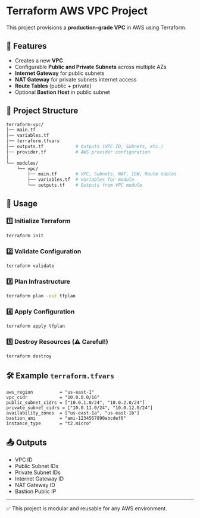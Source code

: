# Terraform AWS VPC Project

This project provisions a **production-grade VPC** in AWS using Terraform.

## 📌 Features

- Creates a new **VPC**
- Configurable **Public and Private Subnets** across multiple AZs
- **Internet Gateway** for public subnets
- **NAT Gateway** for private subnets internet access
- **Route Tables** (public + private)
- Optional **Bastion Host** in public subnet

## 📂 Project Structure

```bash
terraform-vpc/
│── main.tf               
│── variables.tf          
│── terraform.tfvars     
│── outputs.tf            # Outputs (VPC ID, Subnets, etc.)
│── provider.tf           # AWS provider configuration
│
└── modules/
    └── vpc/
        ├── main.tf       # VPC, Subnets, NAT, IGW, Route tables
        ├── variables.tf  # Variables for module
        └── outputs.tf    # Outputs from VPC module
```

## 🚀 Usage

### 1️⃣ Initialize Terraform
```sh
terraform init
```

### 2️⃣ Validate Configuration
```sh
terraform validate
```

### 3️⃣ Plan Infrastructure
```sh
terraform plan -out tfplan
```

### 4️⃣ Apply Configuration
```sh
terraform apply tfplan
```

### 5️⃣ Destroy Resources (⚠️ Careful!)
```sh
terraform destroy
```

## 🛠️ Example `terraform.tfvars`
```hcl
aws_region          = "us-east-1"
vpc_cidr            = "10.0.0.0/16"
public_subnet_cidrs = ["10.0.1.0/24", "10.0.2.0/24"]
private_subnet_cidrs = ["10.0.11.0/24", "10.0.12.0/24"]
availability_zones  = ["us-east-1a", "us-east-1b"]
bastion_ami         = "ami-1234567890abcdef0"
instance_type       = "t2.micro"
```

## 📤 Outputs
- VPC ID
- Public Subnet IDs
- Private Subnet IDs
- Internet Gateway ID
- NAT Gateway ID
- Bastion Public IP

---

✅ This project is modular and reusable for any AWS environment.
